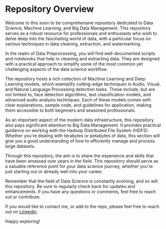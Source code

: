  
# Repository Overview
Welcome to this soon to be comprehensive repository dedicated to Data Science, 
Machine Learning, and Big Data Management. This repository serves as a robust resource for professionals and enthusiasts who wish to delve deep into the fascinating world of data, with a particular focus on various techniques in data cleaning, extraction, and watermarking.

In the realm of Data Preprocessing, you will find well-documented scripts and notebooks that help in cleaning and extracting data. They are designed with a practical approach to simplify some of the most common yet challenging aspects of the data science workflow.

The repository hosts a rich collection of Machine Learning and Deep Learning models, which exemplify cutting-edge techniques in Audio, Visual, and Natural Language Processing detection tasks. These include, but are not limited to, face detection algorithms, text classification models, and advanced audio analysis techniques. Each of these models comes with clear explanations, sample code, and guidelines for application, making them accessible to both beginners and seasoned professionals.

As an important aspect of the modern data infrastructure, this repository also pays significant attention to Big Data Management. It provides practical guidance on working with the Hadoop Distributed File System (HDFS). Whether you're dealing with terabytes or petabytes of data, this section will give you a good understanding of how to efficiently manage and process large datasets.

Through this repository, the aim is to share the experience and skills that have been amassed over years in the field. This repository should serve as a valuable reference point for your data science journey, whether you're just starting out or already well into your career.

Remember that the field of Data Science is constantly evolving, and so will this repository. Be sure to regularly check back for updates and enhancements. If you have any questions or comments, feel free to reach out or contribute.

If you would like to contact me, or add to the repo, please feel free to reach 
out on [LinkedIn](https://www.linkedin.com/in/storm-schutte/).

Happy exploring! 

